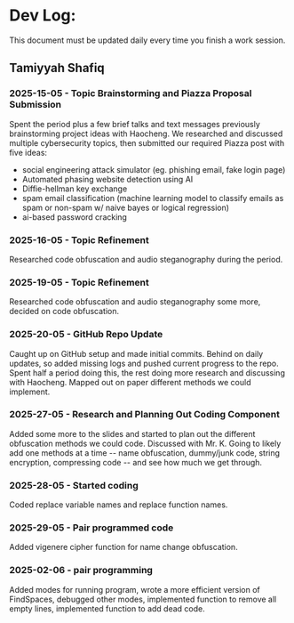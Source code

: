 # Dev Log:

This document must be updated daily every time you finish a work session.

## Tamiyyah Shafiq

### 2025-15-05 - Topic Brainstorming and Piazza Proposal Submission
Spent the period plus a few brief talks and text messages previously brainstorming project ideas with Haocheng. We researched and discussed multiple cybersecurity topics, then submitted our required Piazza post with five ideas:
* social engineering attack simulator (eg. phishing email, fake login page)
* Automated phasing website detection using AI
* Diffie-hellman key exchange
* spam email classification (machine learning model to classify emails as spam or non-spam w/ naive bayes or logical regression)
* ai-based password cracking

### 2025-16-05 - Topic Refinement
Researched code obfuscation and audio steganography during the period.

### 2025-19-05 - Topic Refinement
Researched code obfuscation and audio steganography some more, decided on code obfuscation.

### 2025-20-05 - GitHub Repo Update
Caught up on GitHub setup and made initial commits. Behind on daily updates, so added missing logs and pushed current progress to the repo. Spent half a period doing this, the rest doing more research and discussing with Haocheng. Mapped out on paper different methods we could implement.

### 2025-27-05 - Research and Planning Out Coding Component
Added some more to the slides and started to plan out the different obfuscation methods we could code. Discussed with Mr. K. Going to likely add one methods at a time -- name obfuscation, dummy/junk code, string encryption, compressing code -- and see how much we get through.

### 2025-28-05 - Started coding
Coded replace variable names and replace function names.

### 2025-29-05 - Pair programmed code
Added vigenere cipher function for name change obfuscation.

### 2025-02-06 - pair programming
Added modes for running program, wrote a more efficient version of FindSpaces, debugged other modes, implemented function to remove all empty lines, implemented function to add dead code.
